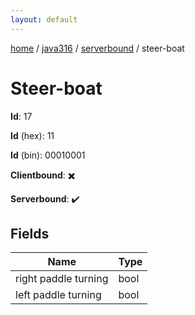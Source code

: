 ```yaml
---
layout: default
---
```


[home](/)  /  [java316](/protocol/java316)  /  [serverbound](/protocol/java316/serverbound)  /  steer-boat

# Steer-boat

**Id**: 17

**Id** (hex): 11

**Id** (bin): 00010001

**Clientbound**: ✖️

**Serverbound**: ✔️

## Fields

Name | Type
---|---
right paddle turning | bool
left paddle turning | bool

